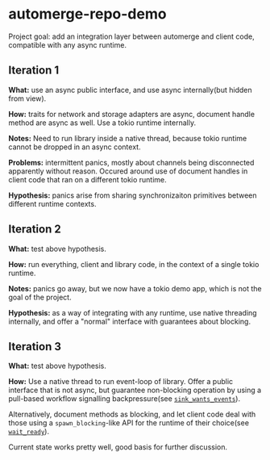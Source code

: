 # automerge-repo-demo

Project goal: add an integration layer between automerge and client code, compatible with any async runtime.

## Iteration 1

**What:** use an async public interface, and use async internally(but hidden from view).

**How:** traits for network and storage adapters are async, document handle method are async as well. Use a tokio runtime internally.

**Notes:** Need to run library inside a native thread, because tokio runtime cannot be dropped in an async context.

**Problems:** intermittent panics, mostly about channels being disconnected apparently without reason. 
Occured around use of document handles in client code that ran on a different tokio runtime. 

**Hypothesis:** panics arise from sharing synchronizaiton primitives between different runtime contexts. 

## Iteration 2

**What:** test above hypothesis.

**How:** run everything, client and library code, in the context of a single tokio runtime. 

**Notes:** panics go away, but we now have a tokio demo app, which is not the goal of the project. 

**Hypothesis:** as a way of integrating with any runtime, use native threading internally, 
and offer a "normal" interface with guarantees about blocking. 

## Iteration 3

**What:** test above hypothesis.

**How:** Use a native thread to run event-loop of library. Offer a public interface that is not async, 
but guarantee non-blocking operation by using a pull-based workflow signalling backpressure(see [`sink_wants_events`](https://github.com/gterzian/automerge-repo-demo/blob/55ae8ad59b47db78305b0f3b81bf097952c003ea/src/interfaces.rs#L48)). 

Alternatively, document methods as blocking, 
and let client code deal with those using a `spawn_blocking`-like API for the runtime of their choice(see [`wait_ready`](https://github.com/gterzian/automerge-repo-demo/blob/55ae8ad59b47db78305b0f3b81bf097952c003ea/src/dochandle.rs#L65)). 

Current state works pretty well, good basis for further discussion. 
